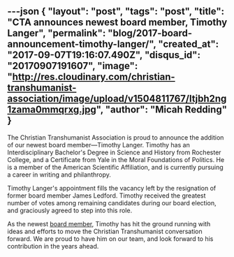 ---json
{
	"layout": "post",
	"tags": "post",
    "title": "CTA announces newest board member, Timothy Langer",
    "permalink": "blog/2017-board-announcement-timothy-langer/",
    "created_at": "2017-09-07T19:16:07.490Z",
    "disqus_id": "20170907191607",
    "image":  "http://res.cloudinary.com/christian-transhumanist-association/image/upload/v1504811767/ltjbh2ng1zama0mmqrxg.jpg",
    "author": "Micah Redding"
}
---
The Christian Transhumanist Association is proud to announce the addition of our newest board member—Timothy Langer. Timothy has an Interdisciplinary Bachelor's Degree in Science and History from Rochester College, and a Certificate from Yale in the Moral Foundations of Politics. He is a member of the American Scientific Affiliation, and is currently pursuing a career in writing and philanthropy.

Timothy Langer's appointment fills the vacancy left by the resignation of former board member James Ledford. Timothy received the greatest number of votes among remaining candidates during our board election, and graciously agreed to step into this role.

As the newest [board member](https://www.christiantranshumanism.org/board), Timothy has hit the ground running with ideas and efforts to move the Christian Transhumanist conversation forward. We are proud to have him on our team, and look forward to his contribution in the years ahead.



